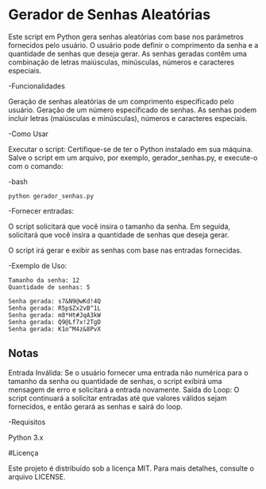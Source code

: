 # Gerador de Senhas Aleatórias

Este script em Python gera senhas aleatórias com base nos parâmetros fornecidos pelo usuário.
 	O usuário pode definir o comprimento da senha e a quantidade de senhas que deseja gerar.
 	As senhas geradas contêm uma combinação de letras maiúsculas, minúsculas, números e caracteres especiais.

-Funcionalidades

Geração de senhas aleatórias de um comprimento especificado pelo usuário.
	Geração de um número especificado de senhas.
	As senhas podem incluir letras (maiúsculas e minúsculas), números e caracteres especiais.

-Como Usar

Executar o script:
	Certifique-se de ter o Python instalado em sua máquina. Salve o script em um arquivo, por exemplo, gerador_senhas.py, e execute-o com o comando:

-bash

	python gerador_senhas.py

-Fornecer entradas:

O script solicitará que você insira o tamanho da senha.
	Em seguida, solicitará que você insira a quantidade de senhas que deseja gerar.

  O script irá gerar e exibir as senhas com base nas entradas fornecidas.

-Exemplo de Uso:

	Tamanho da senha: 12
	Quantidade de senhas: 5

	Senha gerada: s7&N9@wKd!4Q
	Senha gerada: R5p$Zx2vB^1L
	Senha gerada: m8*Ht#JqA3kW
	Senha gerada: Q9@Lf7x!2TgD
	Senha gerada: K1o^M4z&8PvX

## Notas
Entrada Inválida: Se o usuário fornecer uma entrada não numérica para o tamanho da senha ou quantidade de senhas, o script exibirá uma mensagem de erro e solicitará a entrada novamente.
Saída do Loop: O script continuará a solicitar entradas até que valores válidos sejam fornecidos, e então gerará as senhas e sairá do 
loop.

-Requisitos

Python 3.x

#Licença

Este projeto é distribuído sob a licença MIT. Para mais detalhes, consulte o arquivo LICENSE.

